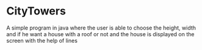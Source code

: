 # CityTowers
A simple program in java where the user is able to choose the height, width and if he want a house with a roof or not and the house is displayed on the screen with the help of lines
